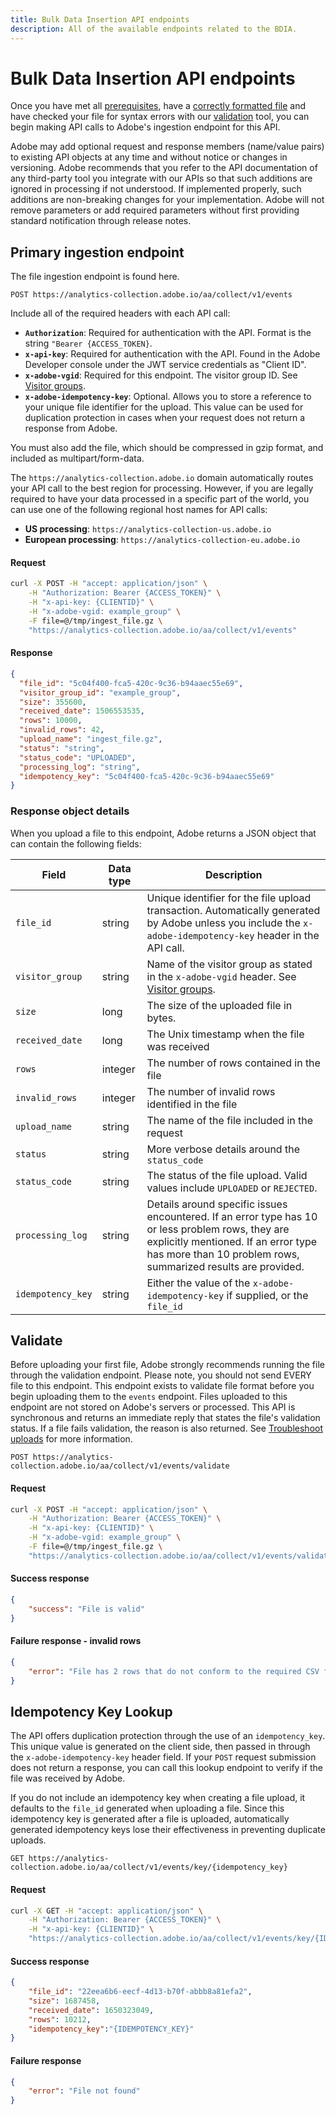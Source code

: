 ```yaml
---
title: Bulk Data Insertion API endpoints
description: All of the available endpoints related to the BDIA.
---
```


# Bulk Data Insertion API endpoints

Once you have met all [prerequisites](../#prerequisites), have a [correctly formatted file](file-format.md) and have checked your file for syntax errors with our [validation](#validate) tool, you can begin making API calls to Adobe's ingestion endpoint for this API.

<InlineAlert variant="info" slots="text" />

Adobe may add optional request and response members (name/value pairs) to existing API objects at any time and without notice or changes in versioning. Adobe recommends that you refer to the API documentation of any third-party tool you integrate with our APIs so that such additions are ignored in processing if not understood. If implemented properly, such additions are non-breaking changes for your implementation. Adobe will not remove parameters or add required parameters without first providing standard notification through release notes.

## Primary ingestion endpoint

The file ingestion endpoint is found here.

`POST https://analytics-collection.adobe.io/aa/collect/v1/events`

Include all of the required headers with each API call:

* **`Authorization`**: Required for authentication with the API. Format is the string `"Bearer {ACCESS_TOKEN}`.
* **`x-api-key`**: Required for authentication with the API. Found in the Adobe Developer console under the JWT service credentials as "Client ID".
* **`x-adobe-vgid`**: Required for this endpoint. The visitor group ID. See [Visitor groups](visitor-groups.md).
* **`x-adobe-idempotency-key`**: Optional. Allows you to store a reference to your unique file identifier for the upload. This value can be used for duplication protection in cases when your request does not return a response from Adobe.

You must also add the file, which should be compressed in gzip format, and included as multipart/form-data.

The `https://analytics-collection.adobe.io` domain automatically routes your API call to the best region for processing. However, if you are legally required to have your data processed in a specific part of the world, you can use one of the following regional host names for API calls:

* **US processing**: `https://analytics-collection-us.adobe.io`
* **European processing**: `https://analytics-collection-eu.adobe.io`

<CodeBlock slots="heading, code" repeat="2" languages="CURL,JSON"/>

#### Request

```sh
curl -X POST -H "accept: application/json" \
    -H "Authorization: Bearer {ACCESS_TOKEN}" \
    -H "x-api-key: {CLIENTID}" \
    -H "x-adobe-vgid: example_group" \
    -F file=@/tmp/ingest_file.gz \
    "https://analytics-collection.adobe.io/aa/collect/v1/events"
```

#### Response

```json
{
  "file_id": "5c04f400-fca5-420c-9c36-b94aaec55e69",
  "visitor_group_id": "example_group",
  "size": 355600,
  "received_date": 1506553535,
  "rows": 10000,
  "invalid_rows": 42,
  "upload_name": "ingest_file.gz",
  "status": "string",
  "status_code": "UPLOADED",
  "processing_log": "string",
  "idempotency_key": "5c04f400-fca5-420c-9c36-b94aaec55e69"
}
```

### Response object details

When you upload a file to this endpoint, Adobe returns a JSON object that can contain the following fields:

Field | Data type | Description
--- | --- | ---
`file_id` | string | Unique identifier for the file upload transaction. Automatically generated by Adobe unless you include the `x-adobe-idempotency-key` header in the API call.
`visitor_group` | string | Name of the visitor group as stated in the `x-adobe-vgid` header. See [Visitor groups](visitor-groups.md).
`size` | long | The size of the uploaded file in bytes.
`received_date` | long | The Unix timestamp when the file was received
`rows` | integer | The number of rows contained in the file
`invalid_rows` | integer | The number of invalid rows identified in the file
`upload_name` | string | The name of the file included in the request
`status` | string | More verbose details around the `status_code`
`status_code` | string | The status of the file upload. Valid values include `UPLOADED` or `REJECTED`.
`processing_log` | string | Details around specific issues encountered. If an error type has 10 or less problem rows, they are explicitly mentioned. If an error type has more than 10 problem rows, summarized results are provided.
`idempotency_key` | string | Either the value of the `x-adobe-idempotency-key` if supplied, or the `file_id`

## Validate

Before uploading your first file, Adobe strongly recommends running the file through the validation endpoint. Please note, you should not send EVERY file to this endpoint. This endpoint exists to validate file format before you begin uploading them to the `events` endpoint. Files uploaded to this endpoint are not stored on Adobe's servers or processed. This API is synchronous and returns an immediate reply that states the file's validation status. If a file fails validation, the reason is also returned. See [Troubleshoot uploads](troubleshooting.md) for more information.

`POST https://analytics-collection.adobe.io/aa/collect/v1/events/validate`

<CodeBlock slots="heading, code" repeat="3" languages="CURL,JSON,JSON"/>

#### Request

```sh
curl -X POST -H "accept: application/json" \
    -H "Authorization: Bearer {ACCESS_TOKEN}" \
    -H "x-api-key: {CLIENTID}" \
    -H "x-adobe-vgid: example_group" \
    -F file=@/tmp/ingest_file.gz \
    "https://analytics-collection.adobe.io/aa/collect/v1/events/validate"
```

#### Success response

```json
{
    "success": "File is valid"
}
```

#### Failure response - invalid rows

```json
{
    "error": "File has 2 rows that do not conform to the required CSV format! (Ex: row #59)"
}
```

## Idempotency Key Lookup

The API offers duplication protection through the use of an `idempotency_key`.  This unique value is generated on the client side, then passed in through the `x-adobe-idempotency-key` header field. If your `POST` request submission does not return a response, you can call this lookup endpoint to verify if the file was received by Adobe.

If you do not include an idempotency key when creating a file upload, it defaults to the `file_id` generated when uploading a file. Since this idempotency key is generated after a file is uploaded, automatically generated idempotency keys lose their effectiveness in preventing duplicate uploads.

`GET https://analytics-collection.adobe.io/aa/collect/v1/events/key/{idempotency_key}`

<CodeBlock slots="heading, code" repeat="3" languages="CURL,JSON,JSON"/>

#### Request

```sh
curl -X GET -H "accept: application/json" \
    -H "Authorization: Bearer {ACCESS_TOKEN}" \
    -H "x-api-key: {CLIENTID}" \
    "https://analytics-collection.adobe.io/aa/collect/v1/events/key/{IDEMPOTENCY_KEY}"
```

#### Success response

```json
{
    "file_id": "22eea6b6-eecf-4d13-b70f-abbb8a81efa2",
    "size": 1687458,
    "received_date": 1650323049,
    "rows": 10212,
    "idempotency_key":"{IDEMPOTENCY_KEY}"
}
```

#### Failure response

```json
{
    "error": "File not found"
}
```
